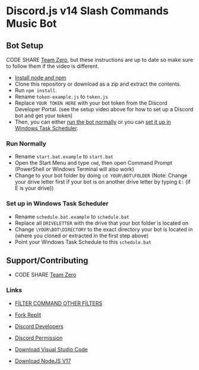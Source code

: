 # Discord.js v14 Slash Commands Music Bot

## Bot Setup

CODE SHARE 
[Team Zero](https://discord.com/invite/D6SFg5XHYu), but these instructions are up to date so make sure to follow them if the video is different.

- [Install node and npm](https://docs.npmjs.com/downloading-and-installing-node-js-and-npm#using-a-node-version-manager-to-install-nodejs-and-npm)
- Clone this repository or download as a zip and extract the contents.
- Run `npm install`.
- Rename `token-example.js` to `token.js`
- Replace `YOUR TOKEN HERE` with your bot token from the Discord Developer Portal. (see the setup video above for how to set up a Discord bot and get your token)
- Then, you can either [run the bot normally](#run-normally) or you can [set it up in Windows Task Scheduler](#set-up-in-windows-task-scheduler).




### Run Normally
- Rename `start.bat.example` to `start.bat`
- Open the Start Menu and type `cmd`, then open Command Prompt (PowerShell or Windows Terminal will also work)
- Change to your bot folder by doing `cd YOUR\BOT\FOLDER` (Note: Change your drive letter first if your bot is on another drive letter by typing `E:` (if E is your drive))

### Set up in Windows Task Scheduler
- Rename `schedule.bat.example` to `schedule.bat`
- Replace all `DRIVELETTER` with the drive that your bot folder is located on
- Change `\YOUR\BOT\DIRECTORY` to the exact directory your bot is located in (where you cloned or extracted in the first step above)
- Point your Windows Task Schedule to this `schedule.bat`

## Support/Contributing
- CODE SHARE 
[Team Zero](https://discord.com/invite/D6SFg5XHYu)

### Links

- [FİLTER COMMAND OTHER FİLTERS](https://discord-player.js.org/docs/main/master/typedef/AudioFilters)

- [Fork Replit](https://replit.com/)

- [Discord Developers](https://discord.dev)

- [Discord Permission](https://bit.ly/3L4RZpi)

- [Download Visual Studio Code](https://code.visualstudio.com/download)

- [Download NodeJS V17](https://nodejs.org/)
